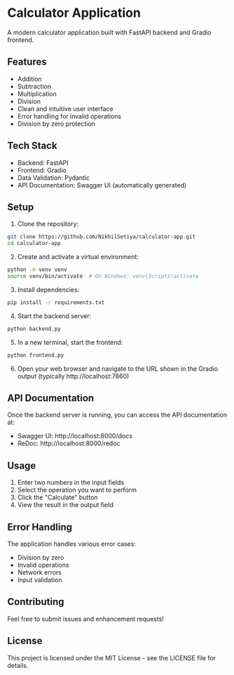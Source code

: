 # Calculator Application

A modern calculator application built with FastAPI backend and Gradio frontend.

## Features
- Addition
- Subtraction
- Multiplication
- Division
- Clean and intuitive user interface
- Error handling for invalid operations
- Division by zero protection

## Tech Stack
- Backend: FastAPI
- Frontend: Gradio
- Data Validation: Pydantic
- API Documentation: Swagger UI (automatically generated)

## Setup

1. Clone the repository:
```bash
git clone https://github.com/NikhilSetiya/calculator-app.git
cd calculator-app
```

2. Create and activate a virtual environment:
```bash
python -m venv venv
source venv/bin/activate  # On Windows: venv\Scripts\activate
```

3. Install dependencies:
```bash
pip install -r requirements.txt
```

4. Start the backend server:
```bash
python backend.py
```

5. In a new terminal, start the frontend:
```bash
python frontend.py
```

6. Open your web browser and navigate to the URL shown in the Gradio output (typically http://localhost:7860)

## API Documentation
Once the backend server is running, you can access the API documentation at:
- Swagger UI: http://localhost:8000/docs
- ReDoc: http://localhost:8000/redoc

## Usage
1. Enter two numbers in the input fields
2. Select the operation you want to perform
3. Click the "Calculate" button
4. View the result in the output field

## Error Handling
The application handles various error cases:
- Division by zero
- Invalid operations
- Network errors
- Input validation

## Contributing
Feel free to submit issues and enhancement requests!

## License
This project is licensed under the MIT License - see the LICENSE file for details. 